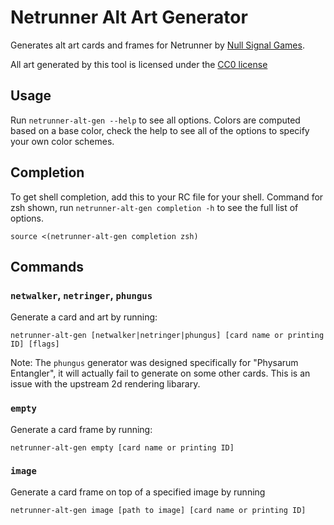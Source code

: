 # Netrunner Alt Art Generator

Generates alt art cards and frames for Netrunner by [Null Signal Games](nullsignal.games).

All art generated by this tool is licensed under the [CC0 license](https://creativecommons.org/publicdomain/zero/1.0/)

## Usage 

Run `netrunner-alt-gen --help` to see all options. Colors are computed
based on a base color, check the help to see all of the options to
specify your own color schemes.

## Completion

To get shell completion, add this to your RC file for your
shell. Command for zsh shown, run `netrunner-alt-gen completion -h` to
see the full list of options.

```
source <(netrunner-alt-gen completion zsh)
```

## Commands

### `netwalker`, `netringer`, `phungus`

Generate a card and art by running:

```
netrunner-alt-gen [netwalker|netringer|phungus] [card name or printing ID] [flags]
```

Note: The `phungus` generator was designed specifically for "Physarum
Entangler", it will actually fail to generate on some other
cards. This is an issue with the upstream 2d rendering libarary.

### `empty`

Generate a card frame by running:

```
netrunner-alt-gen empty [card name or printing ID]
```

### `image`

Generate a card frame on top of a specified image by running 

```
netrunner-alt-gen image [path to image] [card name or printing ID]
```
